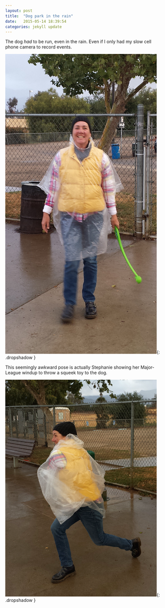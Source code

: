```yaml
---
layout: post
title:  "Dog park in the rain"
date:   2015-05-14 18:39:54
categories: jekyll update
---
```

The dog *had* to be run, even in the rain.  Even if I only had my slow cell phone camera to record events.  

![Plastic Raincoat](/images/2015-May_dog-park-in-rain/in_the_rain.png){: .dropshadow }  


This seemingly awkward pose is actually Stephanie showing her Major-League windup to throw a squeek toy to the dog.

![Winding up to throw the ball](/images/2015-May_dog-park-in-rain/winding_up.png){: .dropshadow }  


